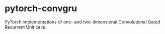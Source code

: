 # pytorch-convgru
PyTorch implementations of one- and two-dimensional Convolutional Gated Recurrent Unit cells.
